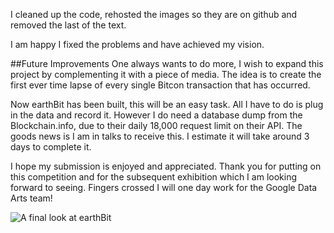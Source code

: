 I cleaned up the code, rehosted the images so they are on github and removed the last of the text.

I am happy I fixed the problems and have achieved my vision. 

##Future Improvements
One always wants to do more, I wish to expand this project by complementing it with a piece of media. The idea is to create the first ever time lapse of every single Bitcon transaction that has occurred. 

Now earthBit has been built, this will be an easy task.  All I have to do is plug in the data and record it.  However I do need a database dump from the Blockchain.info, due to their daily 18,000 request limit on their API.  The goods news is I am in talks to receive this.  I estimate it will take around 3 days to complete it.

I hope my submission is enjoyed and appreciated.  Thank you for putting on this competition and for the subsequent exhibition which I am looking forward to seeing.  Fingers crossed I will one day work for the Google Data Arts team!

![A final look at earthBit](https://raw.githubusercontent.com/craftfortress/devart-template/master/project_images/Capture7.JPG)
